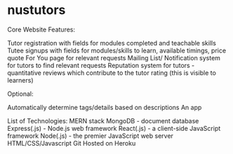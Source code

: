 # nustutors
Core Website Features:

Tutor registration with fields for modules completed and teachable skills
Tutee signups with fields for modules/skills to learn, available timings, price quote
For You page for relevant requests
Mailing List/ Notification system for tutors to find relevant requests 
Reputation system for tutors - quantitative reviews which contribute to the tutor rating (this is visible to learners)

Optional:

Automatically determine tags/details based on descriptions
An app 

 List of Technologies: 
MERN stack
MongoDB - document database 
Express(.js) - Node.js web framework
React(.js) - a client-side JavaScript framework
Node(.js) - the premier JavaScript web server
HTML/CSS/Javascript
Git
Hosted on Heroku

